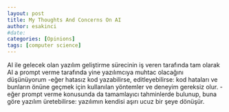 ```yaml
---
layout: post
title: My Thoughts And Concerns On AI
author: esakinci
#date: 
categories: [Opinions]
tags: [computer science] 
---
```


AI ile gelecek olan yazılım geliştirme sürecinin iş veren tarafında tam olarak AI a prompt verme tarafında yine yazılımcıya muhtac olacağını düşünüyorum
	-eğer hatasız kod yazabilirse, editleyebilirse: kod hataları ve bunların önüne geçmek için kullanılan yöntemler ve deneyim gereksiz olur.
	-eğer prompt verme konusunda da tamamlayıcı tahminlerde bulunup, buna göre yazılım üretebilirse: yazılımın kendisi aşırı ucuz bir şeye dönüşür.